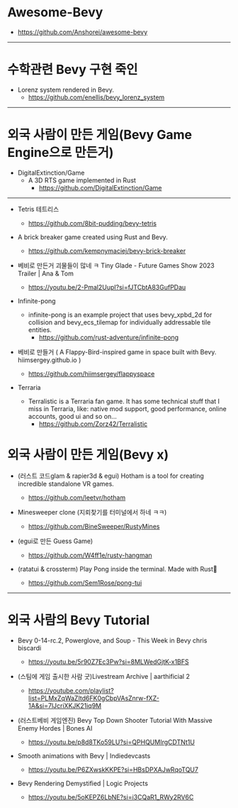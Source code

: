 # Awesome-Bevy
- https://github.com/Anshorei/awesome-bevy

<hr>

# 수학관련 Bevy 구현 죽인
- Lorenz system rendered in Bevy. 
  - https://github.com/enellis/bevy_lorenz_system

<hr />


# 외국 사람이 만든 게임(Bevy Game Engine으로 만든거)

- DigitalExtinction/Game
  - A 3D RTS game implemented in Rust
    - https://github.com/DigitalExtinction/Game

<hr>

- Tetris 테트리스
  - https://github.com/8bit-pudding/bevy-tetris

- A brick breaker game created using Rust and Bevy.
  - https://github.com/kempnymaciej/bevy-brick-breaker 

- 베비로 만든거 괴물들이 많네 ㅋ Tiny Glade - Future Games Show 2023 Trailer | Ana & Tom
  - https://youtu.be/2-Pmal2UupI?si=fJTCbtA83GufPDau

- Infinite-pong
  - infinite-pong is an example project that uses bevy_xpbd_2d for collision and bevy_ecs_tilemap for individually addressable tile entities.
    - https://github.com/rust-adventure/infinite-pong

- 베비로 만들거 ( A Flappy-Bird-inspired game in space built with Bevy. hiimsergey.github.io )
  - https://github.com/hiimsergey/flappyspace

- Terraria
  - Terralistic is a Terraria fan game. It has some technical stuff that I miss in Terraria, like: native mod support, good performance, online accounts, good ui and so on...
    - https://github.com/Zorz42/Terralistic

# 외국 사람이 만든 게임(Bevy x)

- (러스트 코드glam & rapier3d & egui) Hotham is a tool for creating incredible standalone VR games.
  - https://github.com/leetvr/hotham

- Minesweeper clone (지뢰찾기를 터미널에서 하네 ㅋㅋ)
  - https://github.com/BineSweeper/RustyMines

- (egui로 만든 Guess Game)
  - https://github.com/W4ff1e/rusty-hangman

- (ratatui & crossterm) Play Pong inside the terminal. Made with Rust🦀
  - https://github.com/Sem1Rose/pong-tui

<hr>

# 외국 사람의 Bevy Tutorial

- Bevy 0-14-rc.2, Powerglove, and Soup - This Week in Bevy chris biscardi
  - https://youtu.be/5r90Z7Ec3Pw?si=8MLWedGjtK-x1BFS

- (스팀에 게임 출시한 사람 굿)Livestream Archive | aarthificial 2
  - https://youtube.com/playlist?list=PLMxZqWaZItd6FK0gCbpVAsZnrw-fXZ-1A&si=7lJcriXKJK21iq9M

- (러스트베비 게임엔진) Bevy Top Down Shooter Tutorial With Massive Enemy Hordes | Bones AI
  - https://youtu.be/p8d8TKo59LU?si=QPHQUMIrgCDTNt1U

- Smooth animations with Bevy | Indiedevcasts
  - https://youtu.be/P6ZXwskKKPE?si=HBsDPXAJwRqoTQU7

- Bevy Rendering Demystified | Logic Projects
  - https://youtu.be/5oKEPZ6LbNE?si=i3CQaR1_RWy2RV6C

